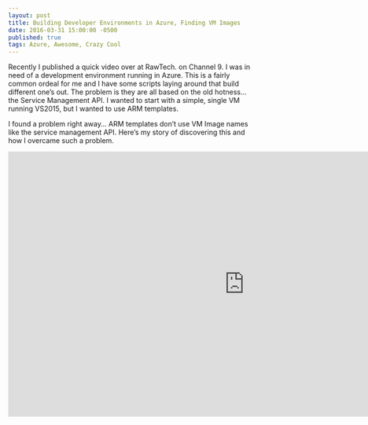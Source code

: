 ```yaml
---
layout: post
title: Building Developer Environments in Azure, Finding VM Images
date: 2016-03-31 15:00:00 -0500
published: true
tags: Azure, Awesome, Crazy Cool
---
```


Recently I published a quick video over at RawTech. on Channel 9. I was in need of a development environment running in Azure. This is a fairly common ordeal for me and I have some scripts laying around that build different one’s out. The problem is they are all based on the old hotness… the Service Management API. I wanted to start with a simple, single VM running VS2015, but I wanted to use ARM templates. 

I found a problem right away… ARM templates don’t use VM Image names like the service management API. Here’s my story of discovering this and how I overcame such a problem.

<iframe src="http://ianp.co/1UX6AoZ" width="960" height="540" allowFullScreen frameBorder="0"></iframe>